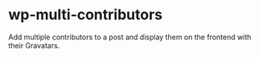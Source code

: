 # wp-multi-contributors
Add multiple contributors to a post and display them on the frontend with their Gravatars.
